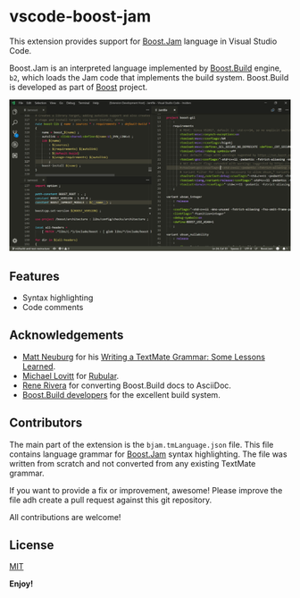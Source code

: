 # vscode-boost-jam

This extension provides support for [Boost.Jam](http://boost.org/build/)
language in Visual Studio Code.

Boost.Jam is an interpreted language implemented by [Boost.Build](http://boost.org/build/)
engine, `b2`, which loads the Jam code that implements the build system.
Boost.Build is developed as part of [Boost](https://boost.org) project.

![screenshot](images/screenshot.png)

## Features

- Syntax highlighting
- Code comments

## Acknowledgements

- [Matt Neuburg](https://github.com/mattneub) for his [Writing a TextMate Grammar: Some Lessons Learned](http://www.apeth.com/nonblog/stories/textmatebundle.html).
- [Michael Lovitt](http://www.lovitt.net) for [Rubular](http://www.rubular.com/).
- [Rene Rivera](https://github.com/grafikrobot/) for converting Boost.Build docs to AsciiDoc.
- [Boost.Build developers](https://github.com/boostorg/build) for the excellent build system.

## Contributors

The main part of the extension is the `bjam.tmLanguage.json` file.
This file contains language grammar for [Boost.Jam](http://boost.org/build/) syntax highlighting.
The file was written from scratch and not converted from any existing TextMate grammar.

If you want to provide a fix or improvement, awesome!
Please improve the file adh create a pull request against this git repository.

All contributions are welcome!

## License

[MIT](https://github.com/twxs/vs.language.cmake/blob/master/LICENSE)

**Enjoy!**

